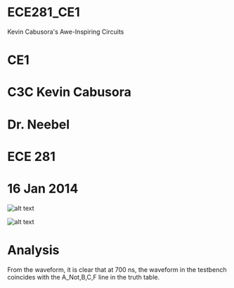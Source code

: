 ECE281_CE1
==========

Kevin Cabusora's Awe-Inspiring Circuits

# CE1
# C3C Kevin Cabusora
# Dr. Neebel
# ECE 281
# 16 Jan 2014

![alt text][TruthTable.PNG]

[TruthTable.PNG]: (https://github.com/KevinCabusora/ECE281_CE1/blob/master/TruthTable.PNG)

![alt text][Testbench.PNG]

[Testbench.PNG]: (https://github.com/KevinCabusora/ECE281_CE1/blob/master/Testbench.PNG)

# Analysis
From the waveform, it is clear that at 700 ns, the waveform in the testbench coincides with the A_Not,B,C,F line in the truth table.

